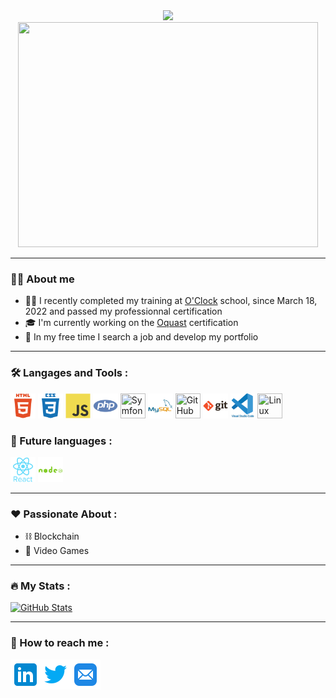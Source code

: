 <div align="center"> 
  <img src="https://readme-typing-svg.herokuapp.com?color=%23F7F7F7&size=16&duration=4000&center=true&width=846&lines=Hi+%26+Welcome+to+my+profil+%F0%9F%91%8B;I'm+a+french+back-end+developper+;Based+in+Lyon" />
</div>

<div align="center">
  <img src="https://media.giphy.com/media/PI3QGKFN6XZUCMMqJm/giphy.gif" width="480" height="360"/>
</div>

---


### 👨‍💻 About me 

- 👨‍🎓 I recently completed my training at [O'Clock](https://oclock.io/) school, since March 18, 2022 and passed my professionnal certification
- 🎓 I'm currently working on the [Oquast](https://www.opquast.com/certification/) certification 
- 💼 In my free time I search a job and develop my portfolio 



---

### 🛠 Langages and Tools :

<div>
  <img src="https://github.com/devicons/devicon/blob/master/icons/html5/html5-plain-wordmark.svg" title="HTML5" **alt="HTML5" width="40" height="40"/>
  <img src="https://github.com/devicons/devicon/blob/master/icons/css3/css3-plain-wordmark.svg" title="CSS3" **alt="CSS3" width="40" height="40"/>
  <img src="https://github.com/devicons/devicon/blob/master/icons/javascript/javascript-original.svg" title="JavaScript" **alt="JavaScript" width="40" height="40"/>
  <img src="https://github.com/devicons/devicon/blob/master/icons/php/php-plain.svg" title="PHP" **alt="PHP" width="40" height="40"/>
  <img src="https://img.icons8.com/external-tal-revivo-shadow-tal-revivo/48/000000/external-symfony-is-a-php-web-application-framework-logo-shadow-tal-revivo.png" title="Symfony" **alt="Symfony" width="40" height="40"/>
  <img src="https://github.com/devicons/devicon/blob/master/icons/mysql/mysql-original-wordmark.svg" title="MySQL" **alt="MySQL" width="40" height="40"/>
  <img src="https://img.icons8.com/fluency/48/ffffff/github.png" title="GitHub" **alt="GitHub" width="40" height="40"/>
  <img src="https://github.com/devicons/devicon/blob/master/icons/git/git-original-wordmark.svg" title="Git" **alt="Git" width="40" height="40"/>
  <img src="https://github.com/devicons/devicon/blob/master/icons/vscode/vscode-original-wordmark.svg" title="VSCode" **alt="VSCode" width="40" height="40"/>
  <img src="https://img.icons8.com/color/48/000000/linux--v1.png" title="Linux" **alt="Linux" width="40" height="40"/>
</div>

### 👀 Future languages :
<div>
  <img src="https://github.com/devicons/devicon/blob/master/icons/react/react-original-wordmark.svg" title="React" **alt="React" width="40" height="40"/>
  <img src="https://github.com/devicons/devicon/blob/master/icons/nodejs/nodejs-plain-wordmark.svg" title="NodeJS" **alt="NodeJS" width="40" height="40"/>
</div>

---

### ❤ Passionate About :

- ⛓ Blockchain 
- 👾 Video Games

---

### 🔥 My Stats :

[![GitHub Stats](https://github-readme-stats.vercel.app/api?username=AxelColliaux&theme=vision-friendly-dark&count_private=true&show_icons=true)](https://github.com/anuraghazra/github-readme-stats)

--- 

### 🔗 How to reach me :

<a href="https://www.linkedin.com/in/axel-colliaux-ba593a213/"><img src="icons/icons8-linkedin-48.png"></a><a href="https://twitter.com/AxelColliaux"><img src="icons/icons8-twitter-48.png"></a><a href="mailto:axel.colliaux.dev@gmail.com"><img src="icons/icons8-mail-48.png"></a>

